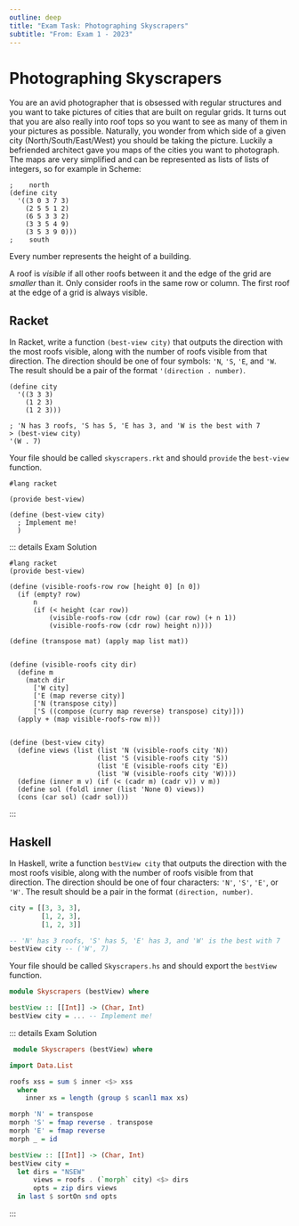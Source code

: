 ```yaml
---
outline: deep
title: "Exam Task: Photographing Skyscrapers"
subtitle: "From: Exam 1 - 2023"
---
```


# Photographing Skyscrapers

You are an avid photographer that is obsessed with regular structures and you want to take pictures
of cities that are built on regular grids. It turns out that you are also really into roof tops so
you want to see as many of them in your pictures as possible. Naturally, you wonder from which side
of a given city (North/South/East/West) you should be taking the picture. Luckily a befriended
architect gave you maps of the cities you want to photograph. The maps are very simplified and can
be represented as lists of lists of integers, so for example in Scheme:

```racket
;    north
(define city
  '((3 0 3 7 3)
    (2 5 5 1 2)
    (6 5 3 3 2)
    (3 3 5 4 9)
    (3 5 3 9 0)))
;    south
```
Every number represents the height of a building.

A roof is *visible* if all other roofs between it and the edge of the grid are *smaller* than it.
Only consider roofs in the same row or column. The first roof at the edge of a grid is always
visible.


## Racket

In Racket, write a function `(best-view city)` that outputs the direction with the most roofs
visible, along with the number of roofs visible from that direction. The direction should be one of
four symbols: `'N`, `'S`, `'E`, and `'W`. The result should be a pair of the format
`'(direction . number)`.

```racket
(define city
  '((3 3 3)
    (1 2 3)
    (1 2 3)))

; 'N has 3 roofs, 'S has 5, 'E has 3, and 'W is the best with 7
> (best-view city)
'(W . 7)
```

Your file should be called `skyscrapers.rkt` and should `provide` the `best-view` function.
```racket
#lang racket

(provide best-view)

(define (best-view city)
  ; Implement me!
  )
```

::: details Exam Solution
```racket
#lang racket
(provide best-view)

(define (visible-roofs-row row [height 0] [n 0])
  (if (empty? row)
      n
      (if (< height (car row))
          (visible-roofs-row (cdr row) (car row) (+ n 1))
          (visible-roofs-row (cdr row) height n))))

(define (transpose mat) (apply map list mat))


(define (visible-roofs city dir)
  (define m
    (match dir
      ['W city]
      ['E (map reverse city)]
      ['N (transpose city)]
      ['S ((compose (curry map reverse) transpose) city)]))
  (apply + (map visible-roofs-row m)))


(define (best-view city)
  (define views (list (list 'N (visible-roofs city 'N))
                      (list 'S (visible-roofs city 'S))
                      (list 'E (visible-roofs city 'E))
                      (list 'W (visible-roofs city 'W))))
  (define (inner m v) (if (< (cadr m) (cadr v)) v m))
  (define sol (foldl inner (list 'None 0) views))
  (cons (car sol) (cadr sol)))
```
:::



## Haskell

In Haskell, write a function `bestView city` that outputs the direction with the most roofs visible,
along with the number of roofs visible from that direction. The direction should be one of four
characters: `'N'`, `'S'`, `'E'`, or `'W'`. The result should be a pair in the format `(direction,
number)`.

```haskell
city = [[3, 3, 3],
        [1, 2, 3],
        [1, 2, 3]]

-- 'N' has 3 roofs, 'S' has 5, 'E' has 3, and 'W' is the best with 7
bestView city -- ('W', 7)
```

Your file should be called `Skyscrapers.hs` and should export the `bestView` function.
```haskell
module Skyscrapers (bestView) where

bestView :: [[Int]] -> (Char, Int)
bestView city = ... -- Implement me!
```

::: details Exam Solution
```haskell
 module Skyscrapers (bestView) where

import Data.List

roofs xss = sum $ inner <$> xss
  where
    inner xs = length (group $ scanl1 max xs)

morph 'N' = transpose
morph 'S' = fmap reverse . transpose
morph 'E' = fmap reverse
morph _ = id

bestView :: [[Int]] -> (Char, Int)
bestView city =
  let dirs = "NSEW"
      views = roofs . (`morph` city) <$> dirs
      opts = zip dirs views
  in last $ sortOn snd opts
```
:::
